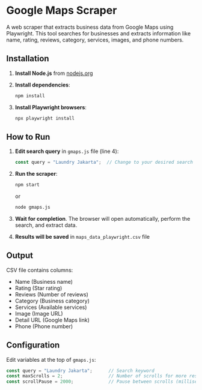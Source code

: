 # Google Maps Scraper

A web scraper that extracts business data from Google Maps using Playwright. This tool searches for businesses and extracts information like name, rating, reviews, category, services, images, and phone numbers.

## Installation

1. **Install Node.js** from [nodejs.org](https://nodejs.org/)

2. **Install dependencies**:
   ```bash
   npm install
   ```

3. **Install Playwright browsers**:
   ```bash
   npx playwright install
   ```

## How to Run

1. **Edit search query** in `gmaps.js` file (line 4):
   ```javascript
   const query = "Laundry Jakarta";  // Change to your desired search term
   ```

2. **Run the scraper**:
   ```bash
   npm start
   ```
   
   or
   
   ```bash
   node gmaps.js
   ```

3. **Wait for completion**. The browser will open automatically, perform the search, and extract data.

4. **Results will be saved** in `maps_data_playwright.csv` file

## Output

CSV file contains columns:
- Name (Business name)
- Rating (Star rating)
- Reviews (Number of reviews)
- Category (Business category)
- Services (Available services)
- Image (Image URL)
- Detail URL (Google Maps link)
- Phone (Phone number)

## Configuration

Edit variables at the top of `gmaps.js`:
```javascript
const query = "Laundry Jakarta";      // Search keyword
const maxScrolls = 2;                 // Number of scrolls for more results
const scrollPause = 2000;             // Pause between scrolls (milliseconds)
```